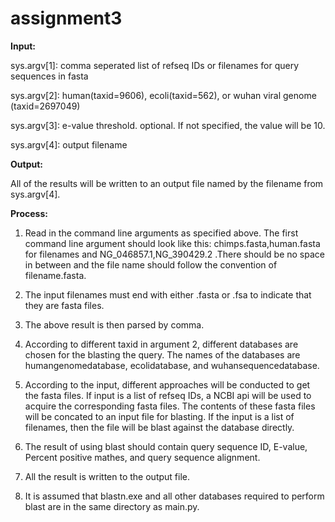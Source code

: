 # assignment3
**Input:**

sys.argv[1]: comma seperated list of refseq IDs or filenames for query sequences in fasta

sys.argv[2]: human(taxid=9606), ecoli(taxid=562), or wuhan viral genome (taxid=2697049)

sys.argv[3]: e-value threshold. optional. If not specified, the value will be 10.

sys.argv[4]: output filename


**Output:**

All of the results will be written to an output file named by the filename from sys.argv[4].


**Process:**

1. Read in the command line arguments as specified above. The first command line argument should look like this:
chimps.fasta,human.fasta for filenames and NG_046857.1,NG_390429.2 .There should be no space in between and the file name should follow the convention of filename.fasta.

2. The input filenames must end with either .fasta or .fsa to indicate that they are fasta files. 

3. The above result is then parsed by comma. 

3. According to different taxid in argument 2, different databases are chosen for the blasting the query. The names of the databases are  humangenomedatabase, ecolidatabase, and wuhansequencedatabase.  

4. According to the input, different approaches will be conducted to get the fasta files. If input is a list of refseq IDs, a NCBI api will be used to acquire the corresponding fasta files. The contents of these fasta files will be concated to an input file for blasting. 
If the input is a list of filenames, then the file will be blast against the database directly. 

5. The result of using blast should contain query sequence ID, E-value, Percent positive mathes, and query sequence alignment.

6. All the result is written to the output file. 

7. It is assumed that blastn.exe and all other databases required to perform blast are in the same directory as main.py. 
